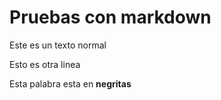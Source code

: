 # Pruebas con markdown

Este es un texto normal

Esto es otra linea

Esta palabra esta en **negritas**
